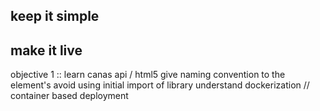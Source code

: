 
## keep it simple 
## make it live 

objective 1 ::
learn canas api /  html5
give naming convention to the element's
avoid using initial import of library 
understand dockerization // container based deployment 
